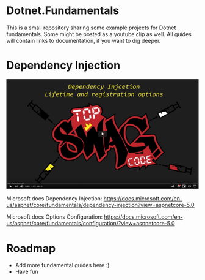 # Dotnet.Fundamentals

This is a small repository sharing some example projects for Dotnet fundamentals. Some might be posted as a youtube clip as well. All guides will contain links to documentation, if you want to dig deeper.

# Dependency Injection

[![DependencyInjection](di-preview.png)](https://www.youtube.com/watch?v=_oZ1M5dbWPU)

Microsoft docs Dependency Injection: https://docs.microsoft.com/en-us/aspnet/core/fundamentals/dependency-injection?view=aspnetcore-5.0

Microsoft docs Options Configuration:
https://docs.microsoft.com/en-us/aspnet/core/fundamentals/configuration/?view=aspnetcore-5.0

# Roadmap

* Add more fundamental guides here :)
* Have fun
